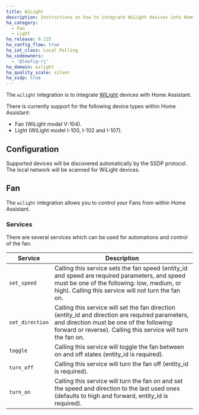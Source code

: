 ```yaml
---
title: WiLight
description: Instructions on how to integrate WiLight devices into Home Assistant.
ha_category:
  - Fan
  - Light
ha_release: 0.115
ha_config_flow: true
ha_iot_class: Local Polling
ha_codeowners:
  - '@leofig-rj'
ha_domain: wilight
ha_quality_scale: silver
ha_ssdp: true
---
```


The `wilight` integration is to integrate [WiLight](http://www.wilight.com.br) devices with Home Assistant.

There is currently support for the following device types within Home Assistant:

- Fan (WiLight model V-104).
- Light (WiLight model I-100, I-102 and I-107).

## Configuration

Supported devices will be discovered automatically by the SSDP protocol. The local network will be scanned for WiLight devices.

## Fan

The `wilight` integration allows you to control your Fans from within Home Assistant.

### Services

There are several services which can be used for automations and control of the fan:

| Service | Description |
| --------- | ----------- |
| `set_speed` | Calling this service sets the fan speed (entity_id and speed are required parameters, and speed must be one of the following: low, medium, or high). Calling this service will not turn the fan on.
| `set_direction` | Calling this service will set the fan direction (entity_id and direction are required parameters, and direction must be one of the following: forward or reverse). Calling this service will turn the fan on.
| `toggle` | Calling this service will toggle the fan between on and off states (entity_id is required).
| `turn_off` | Calling this service will turn the fan off (entity_id is required).
| `turn_on` | Calling this service will turn the fan on and set the speed and direction to the last used ones (defaults to high and forward, entity_id is required).
